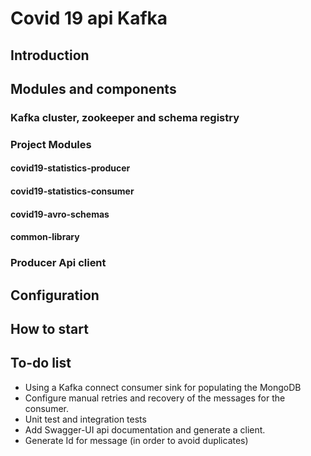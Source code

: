 # Covid 19 api Kafka

## Introduction

## Modules and components

### Kafka cluster, zookeeper and schema registry 

### Project Modules

#### covid19-statistics-producer
#### covid19-statistics-consumer
#### covid19-avro-schemas
#### common-library

### Producer Api client

## Configuration

## How to start

## To-do list

* Using a Kafka connect consumer sink for populating the MongoDB
* Configure manual retries and recovery of the messages for the consumer.
* Unit test and integration tests 
* Add Swagger-UI api documentation and generate a client.
* Generate Id for message (in order to avoid duplicates)
